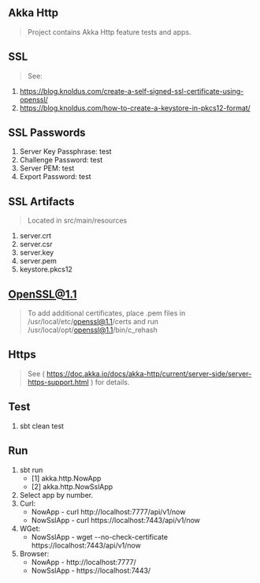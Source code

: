 Akka Http
---------
>Project contains Akka Http feature tests and apps.

SSL
---
>See:
1. https://blog.knoldus.com/create-a-self-signed-ssl-certificate-using-openssl/
2. https://blog.knoldus.com/how-to-create-a-keystore-in-pkcs12-format/

SSL Passwords
-------------
1. Server Key Passphrase: test
2. Challenge Password: test
3. Server PEM: test
4. Export Password: test

SSL Artifacts
-------------
>Located in src/main/resources
1. server.crt
2. server.csr
3. server.key
4. server.pem
5. keystore.pkcs12

OpenSSL@1.1
-----------
>To add additional certificates, place .pem files in /usr/local/etc/openssl@1.1/certs
>and run /usr/local/opt/openssl@1.1/bin/c_rehash

Https
-----
>See ( https://doc.akka.io/docs/akka-http/current/server-side/server-https-support.html ) for details.
       
Test
----
1. sbt clean test

Run
---
1. sbt run
   * [1] akka.http.NowApp
   * [2] akka.http.NowSslApp
2. Select app by number.
3. Curl:
   * NowApp    - curl http://localhost:7777/api/v1/now
   * NowSslApp - curl https://localhost:7443/api/v1/now
4. WGet:                    
   * NowSslApp - wget --no-check-certificate https://localhost:7443/api/v1/now
4. Browser:
   * NowApp    - http://localhost:7777/
   * NowSslApp - https://localhost:7443/